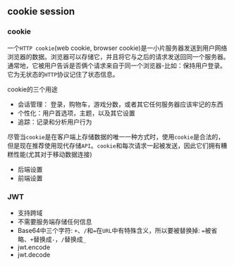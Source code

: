 ## cookie session

### cookie
一个`HTTP cookie`(web cookie, browser cookie)是一小片服务器发送到用户网络浏览器的数据。浏览器可以存储它，并且将它与之后的请求发送回同一个服务器。通常地，它被用户告诉是否俩个请求来自于同一个浏览器-比如：保持用户登录。它为无状态的`HTTP`协议记住了状态信息。

cookie的三个用途
* 会话管理： 登录，购物车，游戏分数，或者其它任何服务器应该牢记的东西
* 个性化：用户首选项，主题，以及其它设置
* 追踪：记录和分析用户行为

尽管当`cookie`是在客户端上存储数据的唯一一种方式时，使用`cookie`是合法的，但是现在推荐使用现代存储`API`。`cookie`和每次请求一起被发送，因此它们拥有糟糕性能(尤其对于移动数据连接)

* 后端设置
* 前端设置


### JWT
* 支持跨域
* 不需要服务端存储任何信息
* Base64中三个字符: `+`、`/`和`=`在`URL`中有特殊含义，所以要被替换掉: `=`被省略、`+`替换成`-`，`/`替换成`_`
* jwt.encode
* jwt.decode
